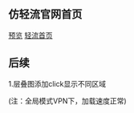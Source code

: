 ## 仿轻流官网首页

[预览](https://guidetheorient.github.io/qingflow-homepage/dist/)
[轻流首页](https://qingflow.com/)

## 后续

1.层叠图添加click显示不同区域

(注：全局模式VPN下，加载速度正常)
